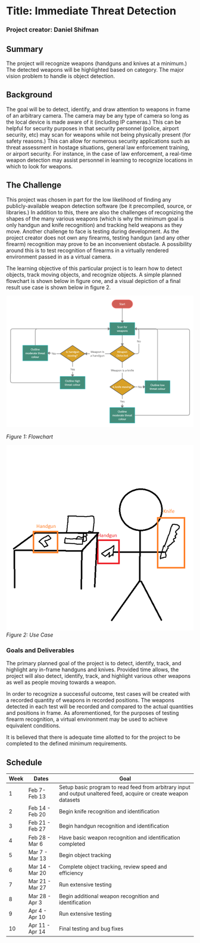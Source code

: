 # Title: Immediate Threat Detection
### Project creator: Daniel Shifman
## Summary
The project will recognize weapons (handguns and knives at a minimum.)
The detected weapons will be highlighted based on category.
The major vision problem to handle is object detection.
## Background
The goal will be to detect, identify, and draw attention to weapons in frame
of an arbitrary camera. The camera may be any type of camera so long as the
local device is made aware of it (including IP cameras.) This can be helpful
for security purposes in that security personnel (police, airport security, etc) may
scan for weapons while not being physically present (for safety reasons.) This can allow
for numerous security applications such as threat assessment in hostage situations,
general law enforcement training, or airport security. For instance, in the case of law
enforcement, a real-time weapon detection may assist personnel in learning to
recognize locations in which to look for weapons.
## The Challenge
This project was chosen in part for the low likelihood of finding any publicly-available
weapon detection software (be it precompiled, source, or libraries.) In addition to this, there are also the challenges of recognizing the shapes of the many various weapons (which is why the minimum goal is only handgun and knife recognition) and tracking held weapons as they move. Another challenge to face is testing during development. As the project creator does not own any firearms, testing handgun (and any other firearm) recognition may prove to be an inconvenient obstacle. A possibility around this is to test recognition of firearms in a virtually rendered environment passed in as a virtual camera.

The learning objective of this particular project is to learn how to detect objects, track moving objects, and recognize objects. A simple planned flowchart is shown below in figure one, and a visual depiction of a final result use case is shown below in figure 2.

![](Flowchart.png)

*Figure 1: Flowchart*




![](useCase.png)
*Figure 2: Use Case*

### Goals and Deliverables
The primary planned goal of the project is to detect, identify, track, and highlight any in-frame handguns and knives. Provided time allows, the project will also detect, identify, track, and highlight various other weapons as well as people moving towards a weapon.

In order to recognize a successful outcome, test cases will be created with a recorded quantity of weapons in recorded positions. The weapons detected in each test will be recorded and compared to the actual quantities and positions in frame. As aforementioned, for the purposes of testing firearm recognition, a virtual environment may be used to achieve equivalent conditions.

It is believed that there is adequate time allotted to for the project to be completed to the defined minimum requirements.

## Schedule

| Week | Dates | Goal |
|-------|------|------|
| 1 | Feb 7- Feb 13 | Setup basic program to read feed from arbitrary input and output unaltered feed, acquire or create weapon datasets |
| 2 | Feb 14 - Feb 20 | Begin knife recognition and identification|
| 3 | Feb 21 - Feb 27 | Begin handgun recognition and identification|
| 4| Feb 28 - Mar 6 | Have basic weapon recognition and identification completed |
| 5 | Mar 7 - Mar 13 |  Begin object tracking|
| 6 | Mar 14 - Mar 20 | Complete object tracking, review speed and efficiency|
| 7 | Mar 21 - Mar 27 | Run extensive testing |
| 8 | Mar 28 - Apr 3 | Begin additional weapon recognition and identification |
| 9 | Apr 4 - Apr 10 | Run extensive testing |
| 10 | Apr 11 - Apr 14 | Final testing and bug fixes |
